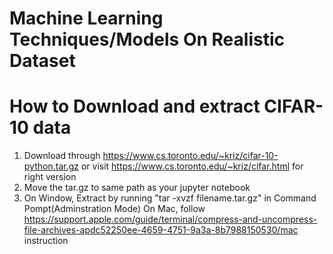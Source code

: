 # Machine Learning Techniques/Models On Realistic Dataset


# How to Download and extract CIFAR-10 data

1. Download through https://www.cs.toronto.edu/~kriz/cifar-10-python.tar.gz or visit https://www.cs.toronto.edu/~kriz/cifar.html for right version
2. Move the tar.gz to same path as your jupyter notebook
3. On Window, Extract by running "tar -xvzf filename.tar.gz" in Command Pompt(Adminstration Mode) 
   On Mac, follow https://support.apple.com/guide/terminal/compress-and-uncompress-file-archives-apdc52250ee-4659-4751-9a3a-8b7988150530/mac instruction
